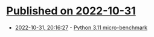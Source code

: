 # [Published on 2022-10-31](index.md)

* [2022-10-31, 20:16:27](https://lobste.rs/s/fl79nh/python_3_11_micro_benchmark) - [Python 3.11 micro-benchmark](https://kracekumar.com/post/micro-benchmark-python-311/)
